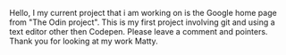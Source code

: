 Hello, I my current  project that i am working on is the Google home page
from "The Odin project". This is my first project involving git and
using a text editor other then Codepen. Please leave a comment and pointers.
Thank you for looking at my work
Matty.
